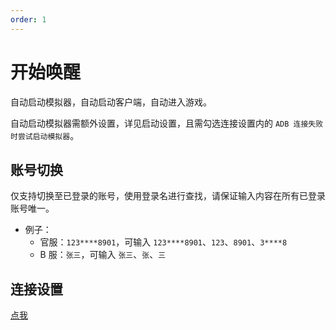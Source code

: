 ```yaml
---
order: 1
---
```


# 开始唤醒

自动启动模拟器，自动启动客户端，自动进入游戏。

自动启动模拟器需额外设置，详见启动设置，且需勾选连接设置内的 `ADB 连接失败时尝试启动模拟器`。

## 账号切换

仅支持切换至已登录的账号，使用登录名进行查找，请保证输入内容在所有已登录账号唯一。

- 例子：
  - 官服：`123****8901`，可输入 `123****8901`、`123`、`8901`、`3****8`
  - B 服：`张三`，可输入 `张三`、`张`、`三`

## 连接设置

[点我](../connection.md)
